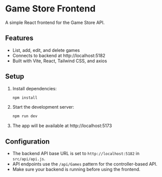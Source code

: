 # Game Store Frontend

A simple React frontend for the Game Store API.

## Features 
- List, add, edit, and delete  games 
- Connects to backend at http://localhost:5182
- Built with Vite, React, Tailwind CSS, and axios

## Setup

1. Install dependencies:
   ```bash
   npm install
   ```
2. Start the development server:
   ```bash
   npm run dev
   ```
3. The app will be available at http://localhost:5173

## Configuration
- The backend API base URL is set to `http://localhost:5182` in `src/api/api.js`.
- API endpoints use the `/api/Games` pattern for the controller-based API.
- Make sure your backend is running before using the frontend. 
